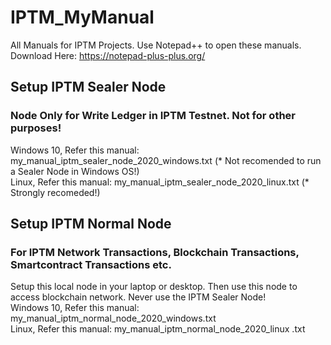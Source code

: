 # IPTM_MyManual
All Manuals for IPTM Projects. Use Notepad++ to open these manuals. Download Here: https://notepad-plus-plus.org/

## Setup IPTM Sealer Node
### Node Only for Write Ledger in IPTM Testnet. Not for other purposes!
Windows 10, Refer this manual: my_manual_iptm_sealer_node_2020_windows.txt (* Not recomended to run a Sealer Node in Windows OS!) <br>
Linux, Refer this manual: my_manual_iptm_sealer_node_2020_linux.txt (* Strongly recomeded!)
<br>

## Setup IPTM Normal Node
### For IPTM Network Transactions, Blockchain Transactions, Smartcontract Transactions etc.
Setup this local node in your laptop or desktop. Then use this node to access blockchain network. Never use the IPTM Sealer Node! <br>
Windows 10, Refer this manual: my_manual_iptm_normal_node_2020_windows.txt <br>
Linux, Refer this manual: my_manual_iptm_normal_node_2020_linux .txt
